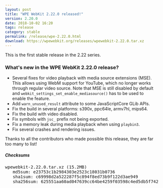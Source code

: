 ```yaml
---
layout: post
title: "WPE WebKit 2.22.0 released!"
version: 2.20.0
date: 2018-10-02 16:20
tags: release
category: stable
permalink: /release/wpe-2.22.0.html
download: https://wpewebkit.org/releases/wpewebkit-2.22.0.tar.xz
---
```


This is the first stable release in the 2.22 series.

### What's new in the WPE WebKit 2.22.0 release?

- Several fixes for video playback with media source extensions (MSE).
  This allows using WebM support for YouTube, which no longer works through
  regular video source. Note that MSE is still disabled by default and
  `webkit_settings_set_enable_mediasource()` has to be used to enable the
  feature.
- Add `warn_unused_result` attribute to some JavaScriptCore GLib APIs.
- Fix the build in several platforms: s390x, ppc64le, armv7hl, mips64.
- Fix the build with video disabled.
- Fix symbols with `jsc_` prefix not being exported.
- Fix a memory leak during media playback when using `playbin3`.
- Fix several crashes and rendering issues.

Thanks to all the contributors who made possible this release, they
are far too many to list!

##### Checksums

<pre>
wpewebkit-2.22.0.tar.xz (15.2MB)
   md5sum: e23753c1b2984303e2523c18031b0736
   sha1sum: c69998d2a522287f5c894f8ed73b9f122d3ae949
   sha256sum: 625551aa60ad047639cc64be4259f03598c4ed5db5f7427251657f889e822208
</pre>
